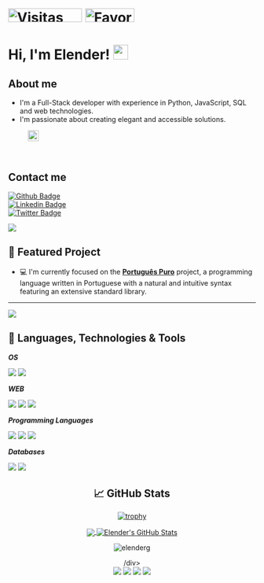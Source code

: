 <h1 align="left"><img src="https://komarev.com/ghpvc/?username=JefersonTaiyou&label=Visitas%20Perfil&color=0e75b6&style=flat" alt="Visitas ao Perfil" width="150" height="28"/>
<a href="https://github.com/elenderg/elenderg/stargazers">
 <img src="https://img.shields.io/github/stars/elenderg/PAL-1000" title="Favoritos" alt="Favoritos" width="100" height="28"/> 
</a><br>

</h1>

# Hi, I'm Elender! <img src="https://raw.githubusercontent.com/MartinHeinz/MartinHeinz/master/wave.gif" width="30px">
  
## About me  
- I'm a Full-Stack developer with experience in Python, JavaScript, SQL and web technologies.
- I'm passionate about creating elegant and accessible solutions.
 
<figure>
  <img src="https://img.shields.io/github/followers/elenderg?label=Seguir&style=social" height="22" title="Follow" align="center" alt="GitHub">
 <figcaption></figcaption>
</figure>
<br> 
  
## Contact me     
  
[![Github Badge](https://img.shields.io/badge/-Github-000?style=flat-square&logo=Github&logoColor=white&link=https://github.com/fagnerpsantos)](https://github.com/elenderg)  
[![Linkedin Badge](https://img.shields.io/badge/-LinkedIn-blue?style=flat-square&logo=Linkedin&logoColor=white&link=https://www.linkedin.com/in/elenderg/)](https://www.linkedin.com/in/elenderg/)  
[![Twitter Badge](https://img.shields.io/badge/-Twitter-1ca0f1?style=flat-square&labelColor=1ca0f1&logo=twitter&logoColor=white&link=https://twitter.com/elenderg)](https://twitter.com/elenderg)  
<!--[![Youtube Badge](https://img.shields.io/badge/-YouTube-ff0000?style=flat-square&labelColor=ff0000&logo=youtube&logoColor=white&link=https://www.youtube.com/user/)](https://www.youtube.com/user/)-->
<p><a href="https://www.linkedin.com/in/elender/">
  <img src="https://user-images.githubusercontent.com/1089556/150423630-c5adc999-4247-4417-9a6a-6056fea4a85d.png" />
</a></p>
  
  

## 🚀 Featured Project

- 💻 I'm currently focused on the **[Português Puro](https://github.com/elenderg/Portugues-Puro)** project, a programming language written in Portuguese with a natural and intuitive syntax featuring an extensive standard library.

---

<a href="https://github.com/elenderg/Portugues-Puro">
  <img align="center" src="https://github-readme-stats.vercel.app/api/pin/?username=elenderg&repo=portugues-puro&title_color=ffffff&text_color=c9cacc&icon_color=2bbc8a&bg_color=1d1f21" />
</a>   
  
## 🔧 Languages, Technologies & Tools

***OS***  
  
![](https://img.shields.io/badge/OS-Linux-informational?style=flat&logo=linux&logoColor=white&color=2bbc8a)
![](https://img.shields.io/badge/Shell-Bash-informational?style=flat&logo=gnu-bash&logoColor=white&color=2bbc8a)  
  
***WEB***  
  
![](https://img.shields.io/badge/⠀-MARKDOWN-informational?style=flat&logo=markdown&logoColor=white&color=2bbc8a)
![](https://img.shields.io/badge/ﾠ-HTML5-informational?style=flat&logo=HTML5&logoColor=white&color=2bbc8a)
![](https://img.shields.io/badge/ﾠ-CSS3-informational?style=flat&logo=CSS3&logoColor=white&color=2bbc8a)  
  
***Programming Languages*** 
  
![](https://img.shields.io/badge/Code-Python-informational?style=flat&logo=python&logoColor=white&color=2bbc8a)
![](https://img.shields.io/badge/ﾠ-JavaScript-informational?style=flat&logo=javascript&logoColor=white&color=2bbc8a)
![](https://img.shields.io/badge/⠀-React-informational?style=flat&logo=React&logoColor=white&color=2bbc8a)  
  
***Databases***  
  
![](https://img.shields.io/badge/ﾠ-MySQL-informational?style=flat&logo=MySQL&logoColor=white&color=2bbc8a)
![](https://img.shields.io/badge/ﾠ-Microsoft_SQL_Server-informational?style=flat&logo=microsoft-sql-server&logoColor=white&color=2bbc8a)  
  


<!--<p align="left"> <a href="https://www.cprogramming.com/" target="_blank"> <img src="https://devicons.github.io/devicon/devicon.git/icons/c/c-original.svg" alt="c" width="40" height="40"/> </a> <a href="https://www.w3schools.com/css/" target="_blank"> <img src="https://devicons.github.io/devicon/devicon.git/icons/css3/css3-original-wordmark.svg" alt="css3" width="40" height="40"/> </a> <a href="https://git-scm.com/" target="_blank"> <img src="https://www.vectorlogo.zone/logos/git-scm/git-scm-icon.svg" alt="git" width="40" height="40"/> </a> <a href="https://www.w3.org/html/" target="_blank"> <img src="https://devicons.github.io/devicon/devicon.git/icons/html5/html5-original-wordmark.svg" alt="html5" width="40" height="40"/> </a> <a href="https://developer.mozilla.org/en-US/docs/Web/JavaScript" target="_blank"> <img src="https://devicons.github.io/devicon/devicon.git/icons/javascript/javascript-original.svg" alt="javascript" width="40" height="40"/> </a> <a href="https://jekyllrb.com/" target="_blank"> <img src="https://www.vectorlogo.zone/logos/jekyllrb/jekyllrb-icon.svg" alt="jekyll" width="40" height="40"/> </a> <a href="https://www.linux.org/" target="_blank"> <img src="https://devicons.github.io/devicon/devicon.git/icons/linux/linux-original.svg" alt="linux" width="40" height="40"/> </a> <a href="https://www.mysql.com/" target="_blank"> <img src="https://devicons.github.io/devicon/devicon.git/icons/mysql/mysql-original-wordmark.svg" alt="mysql" width="40" height="40"/> </a> <a href="https://www.php.net" target="_blank"> <img src="https://devicons.github.io/devicon/devicon.git/icons/php/php-original.svg" alt="php" width="40" height="40"/> </a> <a href="https://www.python.org" target="_blank"> <img src="https://devicons.github.io/devicon/devicon.git/icons/python/python-original.svg" alt="python" width="40" height="40"/> </a> </p>-->

<div align="center">

## &#x1f4c8; GitHub Stats

[![trophy](https://github-profile-trophy.vercel.app/?username=elenderg&theme=onedark)](https://github.com/elenderg/)




<a href="https://github.com/elenderg/elenderg">
  <img align="center" src="https://github-readme-stats.vercel.app/api/top-langs/?username=elenderg&hide='',html&title_color=ffffff&text_color=c9cacc&icon_color=2bbc8a&bg_color=1d1f21" />
</a>


<a href="https://github.com/elenderg/elenderg">
  <img align="center" src="https://github-readme-stats.vercel.app/api?username=elenderg&show_icons=true&line_height=27&count_private=true&title_color=ffffff&text_color=c9cacc&icon_color=2bbc8a&bg_color=1d1f21" alt="Elender's GitHub Stats" />
</a>
 
<p><img align="center" src="https://github-readme-streak-stats.herokuapp.com/?user=elenderg&" alt="elenderg" /></p>
/div> 
 

<div align="center">
 
<img src="https://github-profile-summary-cards.vercel.app/api/cards/profile-details?username=elenderg&theme=github_dark" />
<img src="https://github-profile-summary-cards.vercel.app/api/cards/repos-per-language?username=elenderg&theme=github_dark" />
<img src="https://github-profile-summary-cards.vercel.app/api/cards/most-commit-language?username=elenderg&theme=github_dark" />
<img src="https://github-profile-summary-cards.vercel.app/api/cards/productive-time?username=elenderg&theme=github_dark" />

 
</div>

<div>

 
